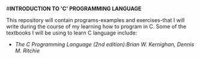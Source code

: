 #**INTRODUCTION TO 'C' PROGRAMMING LANGUAGE**

This repository will contain programs-examples and exercises-that I will write during the course of my learning
how to program in C. Some of the textbooks I will be using to learn C language include:
- *The C Programming Language (2nd edition):Brian W. Kernighan, Dennis M. Ritchie*
